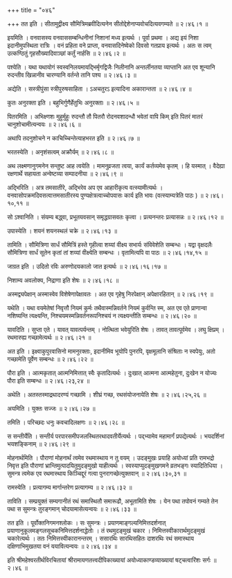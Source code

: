 +++
title = "०४६"

+++
तत इति । सीतामुद्वीक्ष्य सौमित्रिमब्रवीदित्यनेन सीतोद्देशेनाप्यवोचदित्यवगम्यते  ॥  २।४६।१  ॥   

  

इयमिति । वनवासस्य वनवाससम्बन्धिनीनां निशानां मध्य इत्यर्थः । पूर्वा प्रथमा । अद्य इयं निशा इदानीमुपस्थिता रात्रिः । वनं प्रहिता वने प्राप्ता, वनवासदिनेष्वेको दिवसो गतप्राय इत्यर्थः । अतः स त्वम् उत्कण्ठितुं गृहसौख्यादिवाञ्छां कर्तुं नार्हसि  ॥  २।४६।२  ॥   

  

पश्येति । यथा यथायोगं स्वस्वनिलयमायद्भिर्मृगद्विजैः निलीनानि अन्तर्लीनतया व्याप्तानि अत एव शून्यानि रुदन्तीव खिन्नानीव चारण्यानि वर्तन्ते तानि पश्य  ॥  २।४६।३  ॥   

  

अद्येति । सस्त्रीपुंसा स्त्रीपुरुषसाहिता । ऽअचतुरऽ इत्यादिना अकारान्तता  ॥  २।४६।४  ॥   

  

कुतः अनुरक्ता इति । बहुभिर्गुणैर्हेतुभिः अनुरक्ताः  ॥  २।४६।५  ॥   

  

पितरमिति । अभिक्ष्णशः मुहुर्मुहुः रुदन्तौ तौ पितरौ रोदनवशादन्धौ भवेतां वापि किम् इति पितरं मातरं चानुशोचामीत्यन्वयः  ॥  २।४६।६  ॥   

  

अथापि तदनुशोचने न काचिच्चिन्तेत्याहभरत इति  ॥  २।४६।७  ॥   

  

भरतस्येति । अनृशंसत्वम् अक्रौर्यम्  ॥  २।४६।८  ॥   

  

अथ लक्ष्मणानुगमनेन सन्तुष्ट आह त्वयेति । मामनुव्रजता त्वया, कार्यं कर्तव्यमेव कृतम् । हि यस्मात् । वैदेह्या रक्षणार्थे सहायता अन्वेष्टव्या सम्पादनीया  ॥  २।४६।९  ॥   

  

अद्भिरिति । अत्र तमसातीरे, अद्भिरेव अप एव आहारीकृत्य वत्स्यामीत्यर्थः । वनवासोपक्रमदिवसत्वात्तमसातीरस्य पुण्यक्षेत्रत्वाच्चोपवासः कार्य इति भावः (वत्स्याम्यत्रेति पाठः )  ॥  २।४६।१०,११  ॥   

  

सो ऽश्वानिति । संयम्य बद्ध्वा, प्रभूतयवसान् समृद्धग्रासवतः कृत्वा । प्रत्यनन्तरः प्रत्यासन्नः  ॥  २।४६।१२  ॥   

  

उपास्येति । शयनं शयनस्थलं चक्रे  ॥  २।४६।१३  ॥   

  

तामिति । सौमित्रिणा सार्धं सौमित्रिं हस्ते गृहीत्वा शय्यां वीक्ष्य सभार्यः संविवेशेति सम्बन्धः । यद्वा वृक्षदलैः सौमित्रिणा सार्धं सूतेन कृतां तां शय्यां वीक्ष्येति सम्बन्धः । वृतामित्यपि वा पाठः  ॥  २।४६।१४,१५  ॥   

  

जाग्रत इति । उदितो रविः अरुणोदयकालो जात इत्यर्थः  ॥  २।४६।१६।१७  ॥   

  

निशाम्य अवलोक्य, निद्राणा इति शेषः  ॥  २।४६।१८  ॥   

  

अस्मद्व्यपेक्षान् अस्मास्वेव विशेषेणापेक्षावतः । अत एव गृहेषु निरपेक्षान् अपेक्षारहितान्  ॥  २।४६।१९  ॥   

  

यथेति । यथा वयमेतेषां निवृत्तौ नियमं कुर्मः तथैवास्मन्निवर्तने नियमं कुर्वन्ति स्म, अत एव एते प्राणान्वा नशिष्यन्ति त्यक्ष्यन्ति, निश्चयमस्मन्निवर्तनरूपनिश्चयं न त्यक्ष्यन्तीति सम्बन्धः  ॥  २।४६।२०  ॥   

  

यावदिति । सुप्ता एते । यावत् यावत्पर्यन्तम् । नोत्थिता भवेयुरिति शेषः । तावत् तावत्पूर्वमेव । लघु क्षिप्रम् । रथमारुह्य गच्छामेत्यर्थः  ॥  २।४६।२१  ॥   

  

अत इति । इक्ष्वाकुपुरवासिनो मामनुरक्ताः, इदानीमिव भूयोपि पुनरपि, वृक्षमूलानि संश्रिताः न स्वपेयुः, अतो गच्छामेति पूर्वेण सम्बन्धः  ॥  २।४६।२२  ॥   

  

पौरा इति । आत्मकृतात् आत्मनिमित्तात् स्वैः कृतादित्यर्थः । दुःखात् आत्मना आत्महेतुना, दुःखेन न योज्यः पौरा इति सम्बन्धः  ॥  २।४६।२३,२४  ॥   

  

अथेति । अतस्तस्माद्रथादरण्यं गच्छामि । शीघ्रं गच्छ, रथसंयोजनायेति शेषः  ॥  २।४६।२५,२६  ॥   

  

अयमिति । युक्तः सज्जः  ॥  २।४६।२७  ॥   

  

तमिति । परिच्छदः धनुः कवचादिलक्षणः  ॥  २।४६।२८  ॥   

  

स सन्तीर्येति । सन्तीर्य परपारसमीपजलस्थितरथादवतीर्येत्यर्थः । पद्भ्यामेव महामार्गं प्रपद्येत्यर्थः । भयदर्शिनां भयशङ्किनाम्  ॥  २।४६।२९  ॥   

  

मोहनार्थमिति । पौराणां मोहनार्थं त्वमेव रथमास्थाय न तु वयम् । उदङ्मुखः प्रयाहि अयोध्यां प्रति रामभद्रो निवृत्त इति पौराणां भ्रान्तिमुत्पादयितुमुदङ्मुखो याहीत्यर्थः । स्वस्याप्युदङ्मुखगमने व्रतभङ्गः स्यादितिधिया । सुमन्त्र त्वमेक एव रथमास्थाय किञ्चिद्दूरं गत्वा पुनरागच्छेत्युक्तवान्  ॥  २।४६।३०,३१  ॥   

  

रामस्येति । प्रत्यागम्य मार्गान्तरेण प्रत्यागम्य  ॥  २।४६।३२  ॥   

  

ताविति । सम्प्रयुक्तं सम्यगानीतं रथं समास्थितौ समारूढौ, अभूतामिति शेषः । येन पथा तपोवनं गम्यते तेन पथा स सुमन्त्रः तुरङ्गमान् चोदयामासेत्यन्वयः  ॥  २।४६।३३  ॥   

  

तत इति । पूर्वोक्तनिगमनश्लोकः । सः सुमन्त्रः । प्रयाणमाङ्गल्यनिमित्तदर्शनात् प्रयाणानुकूलमङ्गलसूचकनिमित्तदर्शनाद्धेतोः । तं रथमुदङ्मुखं चकार । निमित्तस्वीकारार्थमुदङ्मुखं चकारेत्यर्थः । ततः निमित्तस्वीकारानन्तरम् । ससारथिः सारथिसहितः दाशरथिः रथं समास्थाय दक्षिणाभिमुखतया वनं ययावित्यन्वयः  ॥  २।४६।३४  ॥   

  

इति श्रीमहेश्वरतीर्थविरचितायां श्रीरामायणतत्त्वदीपिकाख्यायां अयोध्याकाण्डव्याख्यायां षट्चत्वारिंशः सर्गः  ॥  २।४६  ॥   

  

  


